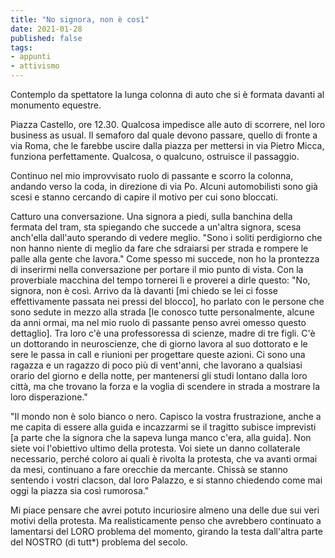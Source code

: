 ```yaml
---
title: "No signora, non è così"
date: 2021-01-28
published: false
tags:
- appunti
- attivismo
---
```


Contemplo da spettatore la lunga colonna di auto che si è formata davanti al monumento equestre.

Piazza Castello, ore 12.30. Qualcosa impedisce alle auto di scorrere, nel loro business as usual. Il semaforo dal quale devono passare, quello di fronte a via Roma, che le farebbe uscire dalla piazza per mettersi in via Pietro Micca, funziona perfettamente. Qualcosa, o qualcuno, ostruisce il passaggio. 

Continuo nel mio improvvisato ruolo di passante e scorro la colonna, andando verso la coda, in direzione di via Po. Alcuni automobilisti sono già scesi e stanno cercando di capire il motivo per cui sono bloccati.

Catturo una conversazione. Una signora a piedi, sulla banchina della fermata del tram, sta spiegando che succede a un'altra signora, scesa anch'ella dall'auto sperando di vedere meglio. "Sono i soliti perdigiorno che non hanno niente di meglio da fare che sdraiarsi per strada e rompere le palle alla gente che lavora."
Come spesso mi succede, non ho la prontezza di inserirmi nella conversazione per portare il mio punto di vista. Con la proverbiale macchina del tempo tornerei lì e proverei a dirle questo: "No, signora, non è così. Arrivo da là davanti [mi chiedo se lei ci fosse effettivamente passata nei pressi del blocco], ho parlato con le persone che sono sedute in mezzo alla strada [le conosco tutte personalmente, alcune da anni ormai, ma nel mio ruolo di passante penso avrei omesso questo dettaglio]. Tra loro c'è una professoressa di scienze, madre di tre figli. C'è un dottorando in neuroscienze, che di giorno lavora al suo dottorato e le sere le passa in call e riunioni per progettare queste azioni. Ci sono una ragazza e un ragazzo di poco più di vent'anni, che lavorano a qualsiasi orario del giorno e della notte, per mantenersi gli studi lontano dalla loro città, ma che trovano la forza e la voglia di scendere in strada a mostrare la loro disperazione."

"Il mondo non è solo bianco o nero. Capisco la vostra frustrazione, anche a me capita di essere alla guida e incazzarmi se il tragitto subisce imprevisti [a parte che la signora che la sapeva lunga manco c'era, alla guida]. Non siete voi l'obiettivo ultimo della protesta. Voi siete un danno collaterale necessario, perché coloro ai quali è rivolta la protesta, che va avanti ormai da mesi, continuano a fare orecchie da mercante. Chissà se stanno sentendo i vostri clacson, dal loro Palazzo, e si stanno chiedendo come mai oggi la piazza sia così rumorosa."

Mi piace pensare che avrei potuto incuriosire almeno una delle due sui veri motivi della protesta. Ma realisticamente penso che avrebbero continuato a lamentarsi del LORO problema del momento, girando la testa dall'altra parte del NOSTRO (di tutt*) problema del secolo. 